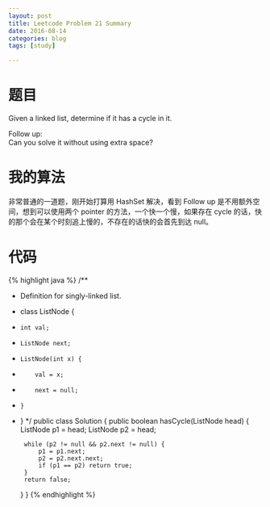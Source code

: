 ```yaml
---
layout: post
title: Leetcode Problem 21 Summary
date: 2016-08-14
categories: blog
tags: [study]

---
```


# 题目

Given a linked list, determine if it has a cycle in it.

Follow up:  
Can you solve it without using extra space?

# 我的算法

非常普通的一道题，刚开始打算用 HashSet 解决，看到 Follow up 是不用额外空间，想到可以使用两个 pointer 的方法，一个快一个慢，如果存在 cycle 的话，快的那个会在某个时刻追上慢的，不存在的话快的会首先到达 null。

# 代码

{% highlight java %}
/**
 * Definition for singly-linked list.
 * class ListNode {
 *     int val;
 *     ListNode next;
 *     ListNode(int x) {
 *         val = x;
 *         next = null;
 *     }
 * }
 */
public class Solution {
    public boolean hasCycle(ListNode head) {
        ListNode p1 = head;
        ListNode p2 = head;
        
        while (p2 != null && p2.next != null) {
            p1 = p1.next;
            p2 = p2.next.next;
            if (p1 == p2) return true;
        }
        return false;
    }
}
{% endhighlight %}